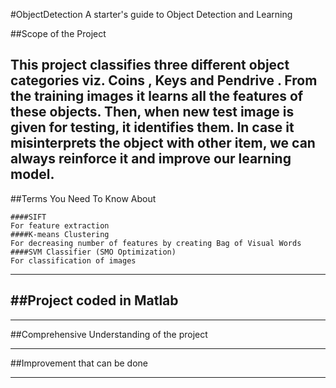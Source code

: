 #ObjectDetection
A starter's guide to Object Detection and Learning

##Scope of the Project

This project classifies three different object categories viz. 
**Coins**
, 
**Keys** 
and 
**Pendrive**
. From the training images it learns all the features of these
 objects. Then, when new test image is given for testing, it identifies them. 
 In case it misinterprets the object with other item, we can always reinforce it and 
 improve our learning model.
---
##Terms You Need To Know About
```
####SIFT
For feature extraction
####K-means Clustering
For decreasing number of features by creating Bag of Visual Words
####SVM Classifier (SMO Optimization)
For classification of images
```
---
##Project coded in Matlab
---

---
##Comprehensive Understanding of the project

---
##Improvement that can be done

---
